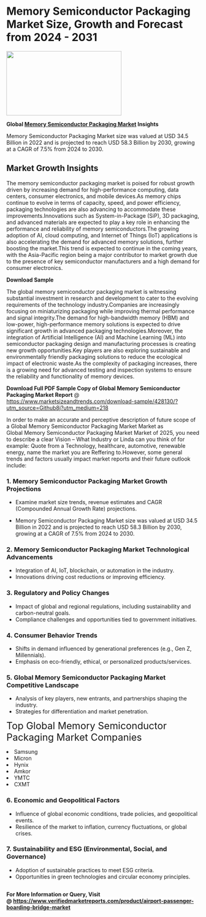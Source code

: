 <H1>Memory Semiconductor Packaging Market Size, Growth and Forecast from 2024 - 2031</H1><img class="aligncenter size-medium wp-image-584254" src="https://thirdeyenews.in/wp-content/uploads/2024/09/Global-Market-Research-300x168.jpeg" alt="" width="300" height="168" /><p><strong>Global&nbsp;<a href="https://www.marketsizeandtrends.com/download-sample/428130/?utm_source=Github8j?utm_medium=218">Memory Semiconductor Packaging Market</a> Insights</strong></p><p>Memory Semiconductor Packaging Market size was valued at USD 34.5 Billion in 2022 and is projected to reach USD 58.3 Billion by 2030, growing at a CAGR of 7.5% from 2024 to 2030.</p><p><h2>Market Growth Insights</h2> <p>The memory semiconductor packaging market is poised for robust growth driven by increasing demand for high-performance computing, data centers, consumer electronics, and mobile devices.As memory chips continue to evolve in terms of capacity, speed, and power efficiency, packaging technologies are also advancing to accommodate these improvements.Innovations such as System-in-Package (SiP), 3D packaging, and advanced materials are expected to play a key role in enhancing the performance and reliability of memory semiconductors.The growing adoption of AI, cloud computing, and Internet of Things (IoT) applications is also accelerating the demand for advanced memory solutions, further boosting the market.This trend is expected to continue in the coming years, with the Asia-Pacific region being a major contributor to market growth due to the presence of key semiconductor manufacturers and a high demand for consumer electronics.</p> <p><strong>Download Sample</strong></p> <p>The global memory semiconductor packaging market is witnessing substantial investment in research and development to cater to the evolving requirements of the technology industry.Companies are increasingly focusing on miniaturizing packaging while improving thermal performance and signal integrity.The demand for high-bandwidth memory (HBM) and low-power, high-performance memory solutions is expected to drive significant growth in advanced packaging technologies.Moreover, the integration of Artificial Intelligence (AI) and Machine Learning (ML) into semiconductor packaging design and manufacturing processes is creating new growth opportunities.Key players are also exploring sustainable and environmentally friendly packaging solutions to reduce the ecological impact of electronic waste.As the complexity of packaging increases, there is a growing need for advanced testing and inspection systems to ensure the reliability and functionality of memory devices.<p><span class=""><strong>Download Full PDF Sample Copy of Global Memory Semiconductor Packaging Market Report</strong> @ <a href="https://www.marketsizeandtrends.com/download-sample/428130/?utm_source=Github8j?utm_medium=218" target="_blank">https://www.marketsizeandtrends.com/download-sample/428130/?utm_source=Github8j?utm_medium=218</a></span></p><p>In order to make an accurate and perceptive description of future scope of a Global&nbsp;Memory Semiconductor Packaging Market Market as Global&nbsp;Memory Semiconductor Packaging Market Market of 2025, you need to describe a clear Vision &ndash; What Industry or Linda can you think of for example: Quote from a Technology, healthcare, automotive, renewable energy, name the market you are Reffering to.However, some general trends and factors usually impact market reports and their future outlook include:</p><h3>1.&nbsp;<strong>Memory Semiconductor Packaging Market Growth Projections</strong></h3><ul><li>Examine market size trends, revenue estimates and CAGR (Compounded Annual Growth Rate) projections.</li><li><p>Memory Semiconductor Packaging Market size was valued at USD 34.5 Billion in 2022 and is projected to reach USD 58.3 Billion by 2030, growing at a CAGR of 7.5% from 2024 to 2030.</p></li></ul><h3>2.&nbsp;<strong>Memory Semiconductor Packaging Market Technological Advancements</strong></h3><ul><li>Integration of AI, IoT, blockchain, or automation in the industry.</li><li>Innovations driving cost reductions or improving efficiency.</li></ul><h3>3.&nbsp;<strong>Regulatory and Policy Changes</strong></h3><ul><li>Impact of global and regional regulations, including sustainability and carbon-neutral goals.</li><li>Compliance challenges and opportunities tied to government initiatives.</li></ul><h3>4.&nbsp;<strong>Consumer Behavior Trends</strong></h3><ul><li>Shifts in demand influenced by generational preferences (e.g., Gen Z, Millennials).</li><li>Emphasis on eco-friendly, ethical, or personalized products/services.</li></ul><h3>5.&nbsp;<strong>Global Memory Semiconductor Packaging Market Competitive Landscape</strong></h3><ul><li>Analysis of key players, new entrants, and partnerships shaping the industry.</li><li>Strategies for differentiation and market penetration.</li></ul><p data-pm-slice="1 1 []"><span style="color: inherit; font-family: inherit; font-size: 25px;">Top Global Memory Semiconductor Packaging Market Companies</span></p><div class="" data-test-id=""><p><li>Samsung</li><li> Micron</li><li> Hynix</li><li> Amkor</li><li> YMTC</li><li> CXMT</li></p></div><h3>6.&nbsp;<strong>Economic and Geopolitical Factors</strong></h3><ul><li>Influence of global economic conditions, trade policies, and geopolitical events.</li><li>Resilience of the market to inflation, currency fluctuations, or global crises.</li></ul><h3>7.&nbsp;<strong>Sustainability and ESG (Environmental, Social, and Governance)</strong></h3><ul><li>Adoption of sustainable practices to meet ESG criteria.</li><li>Opportunities in green technologies and circular economy principles.</li></ul><h2><strong style="font-size: 14px;">For More Information or Query, Visit @&nbsp;</strong><a style="background-color: #ffffff; font-size: 14px;" href="https://www.marketsizeandtrends.com/report/memory-semiconductor-packaging-market/" target="_blank">https://www.verifiedmarketreports.com/product/airport-passenger-boarding-bridge-market</a></h2>